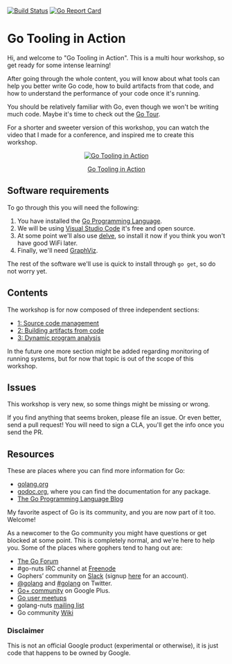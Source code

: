 [![Build Status](https://travis-ci.org/campoy/go-tooling-workshop.svg?branch=master)](https://travis-ci.org/campoy/go-tooling-workshop) [![Go Report Card](https://goreportcard.com/badge/github.com/campoy/go-tooling-workshop)](https://goreportcard.com/report/github.com/campoy/go-tooling-workshop)

# Go Tooling in Action

Hi, and welcome to "Go Tooling in Action". This is a multi hour workshop,
so get ready for some intense learning!

After going through the whole content, you will know about what tools can
help you better write Go code, how to build artifacts from that code, and
how to understand the performance of your code once it's running.

You should be relatively familiar with Go, even though we won't be writing
much code. Maybe it's time to check out the [Go Tour](https://tour.golang.org).

For a shorter and sweeter version of this workshop, you can watch the video
that I made for a conference, and inspired me to create this workshop.

<div style="text-align:center">
    <a href="https://www.youtube.com/watch?v=uBjoTxosSys">
        <img src="https://img.youtube.com/vi/uBjoTxosSys/0.jpg" alt="Go Tooling in Action">
        <p>Go Tooling in Action</p>
    </a>
</div>

## Software requirements

To go through this you will need the following:

1. You have installed the [Go Programming Language](https://golang.org).
1. We will be using [Visual Studio Code](https://code.visualstudio.com/) it's free and open source.
1. At some point we'll also use [delve](https://github.com/derekparker/delve/tree/master/Documentation/installation), so install it now if you think you won't have good WiFi later.
1. Finally, we'll need [GraphViz](http://www.graphviz.org/Download..php).

The rest of the software we'll use is quick to install through `go get`, so
do not worry yet.

## Contents

The workshop is for now composed of three independent sections:

- [1: Source code management](1-source-code/README.md)
- [2: Building artifacts from code](2-building-artifacts/README.md)
- [3: Dynamic program analysis](3-dynamic-analysis/README.md)

In the future one more section might be added regarding monitoring of running
systems, but for now that topic is out of the scope of this workshop.

## Issues

This workshop is very new, so some things might be missing or wrong.

If you find anything that seems broken, please file an issue. Or even better,
send a pull request! You will need to sign a CLA, you'll get the info once
you send the PR.

## Resources

These are places where you can find more information for Go:

- [golang.org](https://golang.org)
- [godoc.org](https://godoc.org), where you can find the documentation for any package.
- [The Go Programming Language Blog](https://blog.golang.org)

My favorite aspect of Go is its community, and you are now part of it too. Welcome!

As a newcomer to the Go community you might have questions or get blocked at some point.
This is completely normal, and we're here to help you.
Some of the places where gophers tend to hang out are:

- [The Go Forum](https://forum.golangbridge.org/)
- #go-nuts IRC channel at [Freenode](https://freenode.net/)
- Gophers’ community on [Slack](https://gophers.slack.com/messages/general/) (signup [here](https://invite.slack.golangbridge.org/) for an account).
- [@golang](https://twitter.com/golang) and [#golang](https://twitter.com/search?q=%23golang) on Twitter.
- [Go+ community](https://plus.google.com/u/1/communities/114112804251407510571) on Google Plus.
- [Go user meetups](https://go-meetups.appspot.com/)
- golang-nuts [mailing list](https://groups.google.com/forum/?fromgroups#!forum/golang-nuts)
- Go community [Wiki](https://github.com/golang/go/wiki)

### Disclaimer

This is not an official Google product (experimental or otherwise), it is just
code that happens to be owned by Google.
